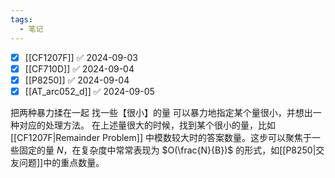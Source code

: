 ```yaml
---
tags:
  - 笔记
---
```

- [x] [[CF1207F]] ✅ 2024-09-03
- [x] [[CF710D]] ✅ 2024-09-04
- [x] [[P8250]] ✅ 2024-09-04
- [x] [[AT_arc052_d]] ✅ 2024-09-05

把两种暴力揉在一起
找一些【很小】的量
可以暴力地指定某个量很小，并想出一种对应的处理方法。
在上述量很大的时候，找到某个很小的量，比如 [[CF1207F|Remainder Problem]] 中模数较大时的答案数量。这步可以聚焦于一些固定的量 $N$，在复杂度中常常表现为 $O(\frac{N}{B})$ 的形式，如[[P8250|交友问题]]中的重点数量。
